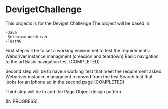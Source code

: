 # DevigetChallenge #
This projects is for the Deviget Challenge
The project will be based in: 

    -Java
    -Selenium Webdriver
    -TestNG
    
First step will be to set a working environmet to test the requirements:
       Webdriver instance managment (creacion and teardown)
       Basic navigation to the url 
       Basic navigation test
(COMPLETED)

Second step will be to have a working test that meet the requirement asked:
        Webdriver instance managment removed from the test
        Search test that looks for an Iphone ad in the second page
(COMPLETED)

Third step will be to add the Page Object design pattern 

(IN PROGRESS)
